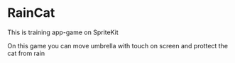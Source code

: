 # RainCat

This is training app-game on SpriteKit

On this game you can move umbrella with touch on screen and prottect the cat from rain
